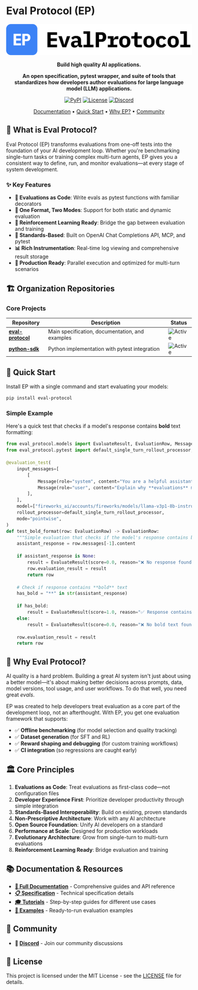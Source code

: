 # Eval Protocol (EP)

<div align="center">

![Eval Protocol Logo](https://raw.githubusercontent.com/eval-protocol/eval-protocol/main/assets/logo-light.png)

**Build high quality AI applications.**

**An open specification, pytest wrapper, and suite of tools that standardizes how developers author evaluations for large language model (LLM) applications.**

[![PyPI](https://img.shields.io/pypi/v/eval-protocol)](https://pypi.org/project/eval-protocol/)
[![License](https://img.shields.io/badge/license-MIT-blue.svg)](https://github.com/eval-protocol/eval-protocol/blob/main/LICENSE)
[![Discord](https://img.shields.io/badge/discord-join-7289da.svg)](https://discord.com/channels/1137072072808472616/1400975572405850155)

[Documentation](https://evalprotocol.io) • [Quick Start](#quick-start) • [Why EP?](#why-eval-protocol) • [Community](#community)

</div>

## 🚀 What is Eval Protocol?

Eval Protocol (EP) transforms evaluations from one-off tests into the foundation of your AI development loop. Whether you're benchmarking single-turn tasks or training complex multi-turn agents, EP gives you a consistent way to define, run, and monitor evaluations—at every stage of system development.

### ✨ Key Features

- **🧪 Evaluations as Code**: Write evals as pytest functions with familiar decorators
- **🔄 One Format, Two Modes**: Support for both static and dynamic evaluation
- **🎯 Reinforcement Learning Ready**: Bridge the gap between evaluation and training
- **🔧 Standards-Based**: Built on OpenAI Chat Completions API, MCP, and pytest
- **📊 Rich Instrumentation**: Real-time log viewing and comprehensive result storage
- **🚀 Production Ready**: Parallel execution and optimized for multi-turn scenarios

## 🏗️ Organization Repositories

### Core Projects

| Repository | Description | Status |
|------------|-------------|---------|
| **[eval-protocol](https://github.com/eval-protocol/eval-protocol)** | Main specification, documentation, and examples | ![Active](https://img.shields.io/badge/status-active-brightgreen) |
| **[python-sdk](https://github.com/eval-protocol/python-sdk)** | Python implementation with pytest integration | ![Active](https://img.shields.io/badge/status-active-brightgreen) |

## 🚀 Quick Start

Install EP with a single command and start evaluating your models:

```bash
pip install eval-protocol
```

### Simple Example

Here's a quick test that checks if a model's response contains **bold** text formatting:

```python
from eval_protocol.models import EvaluateResult, EvaluationRow, Message
from eval_protocol.pytest import default_single_turn_rollout_processor, evaluation_test

@evaluation_test(
    input_messages=[
        [
            Message(role="system", content="You are a helpful assistant. Use bold text to highlight important information."),
            Message(role="user", content="Explain why **evaluations** matter for building AI agents. Make it dramatic!"),
        ],
    ],
    model=["fireworks_ai/accounts/fireworks/models/llama-v3p1-8b-instruct"],
    rollout_processor=default_single_turn_rollout_processor,
    mode="pointwise",
)
def test_bold_format(row: EvaluationRow) -> EvaluationRow:
    """Simple evaluation that checks if the model's response contains bold text."""
    assistant_response = row.messages[-1].content
    
    if assistant_response is None:
        result = EvaluateResult(score=0.0, reason="❌ No response found")
        row.evaluation_result = result
        return row
    
    # Check if response contains **bold** text
    has_bold = "**" in str(assistant_response)
    
    if has_bold:
        result = EvaluateResult(score=1.0, reason="✅ Response contains bold text")
    else:
        result = EvaluateResult(score=0.0, reason="❌ No bold text found")
    
    row.evaluation_result = result
    return row
```

## 🎯 Why Eval Protocol?

AI quality is a hard problem. Building a great AI system isn't just about using a better model—it's about making better decisions across prompts, data, model versions, tool usage, and user workflows. To do that well, you need great *evals*.

EP was created to help developers treat evaluation as a core part of the development loop, not an afterthought. With EP, you get one evaluation framework that supports:

- ✅ **Offline benchmarking** (for model selection and quality tracking)
- ✅ **Dataset generation** (for SFT and RL)
- ✅ **Reward shaping and debugging** (for custom training workflows)
- ✅ **CI integration** (so regressions are caught early)

## 🏛️ Core Principles

1. **Evaluations as Code**: Treat evaluations as first-class code—not configuration files
2. **Developer Experience First**: Prioritize developer productivity through simple integration
3. **Standards-Based Interoperability**: Build on existing, proven standards
4. **Non-Prescriptive Architecture**: Work with any AI architecture
5. **Open Source Foundation**: Unify AI developers on a standard
6. **Performance at Scale**: Designed for production workloads
7. **Evolutionary Architecture**: Grow from single-turn to multi-turn evaluations
8. **Reinforcement Learning Ready**: Bridge evaluation and training

## 📚 Documentation & Resources

- **[📖 Full Documentation](https://evalprotocol.io)** - Comprehensive guides and API reference
- **[📋 Specification](https://evalprotocol.io/specification)** - Technical specification details
- **[🎓 Tutorials](https://evalprotocol.io/tutorial)** - Step-by-step guides for different use cases
- **[🔧 Examples](https://evalprotocol.io/example)** - Ready-to-run evaluation examples

## 🤝 Community

- **💬 [Discord](https://discord.com/channels/1137072072808472616/1400975572405850155)** - Join our community discussions

## 📄 License

This project is licensed under the MIT License - see the [LICENSE](https://github.com/eval-protocol/eval-protocol/blob/main/LICENSE) file for details.